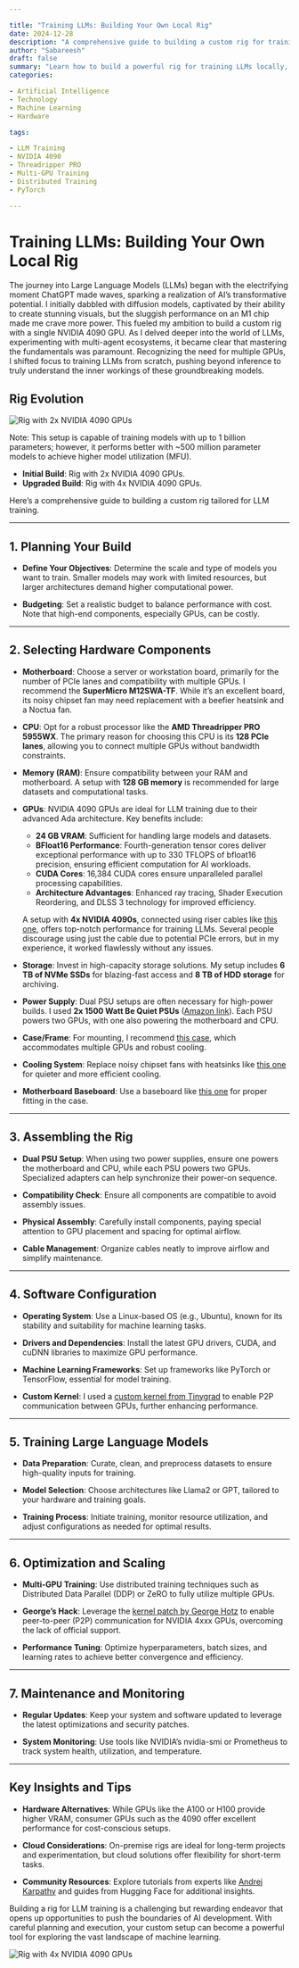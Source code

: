 ```yaml
---

title: "Training LLMs: Building Your Own Local Rig"
date: 2024-12-28
description: "A comprehensive guide to building a custom rig for training Large Language Models (LLMs), including hardware selection, software setup, and optimization tips."
author: "Sabareesh"
draft: false
summary: "Learn how to build a powerful rig for training LLMs locally, complete with detailed hardware recommendations, software setup, and key insights for scaling and optimization."
categories:

- Artificial Intelligence
- Technology
- Machine Learning
- Hardware

tags:

- LLM Training
- NVIDIA 4090
- Threadripper PRO
- Multi-GPU Training
- Distributed Training
- PyTorch

---
```


# Training LLMs: Building Your Own Local Rig

The journey into Large Language Models (LLMs) began with the electrifying moment ChatGPT made waves, sparking a realization of AI’s transformative potential. I initially dabbled with diffusion models, captivated by their ability to create stunning visuals, but the sluggish performance on an M1 chip made me crave more power. This fueled my ambition to build a custom rig with a single NVIDIA 4090 GPU. As I delved deeper into the world of LLMs, experimenting with multi-agent ecosystems, it became clear that mastering the fundamentals was paramount. Recognizing the need for multiple GPUs, I shifted focus to training LLMs from scratch, pushing beyond inference to truly understand the inner workings of these groundbreaking models.

## Rig Evolution

![Rig with 2x NVIDIA 4090 GPUs](/blog-images/ws-1.jpeg)

Note: This setup is capable of training models with up to 1 billion parameters; however, it performs better with \~500 million parameter models to achieve higher model utilization (MFU).

- **Initial Build**: Rig with 2x NVIDIA 4090 GPUs.
- **Upgraded Build**: Rig with 4x NVIDIA 4090 GPUs.

Here’s a comprehensive guide to building a custom rig tailored for LLM training.

---

## 1. Planning Your Build

- **Define Your Objectives**: Determine the scale and type of models you want to train. Smaller models may work with limited resources, but larger architectures demand higher computational power.

- **Budgeting**: Set a realistic budget to balance performance with cost. Note that high-end components, especially GPUs, can be costly.

---

## 2. Selecting Hardware Components

- **Motherboard**: Choose a server or workstation board, primarily for the number of PCIe lanes and compatibility with multiple GPUs. I recommend the **SuperMicro M12SWA-TF**. While it’s an excellent board, its noisy chipset fan may need replacement with a beefier heatsink and a Noctua fan.

- **CPU**: Opt for a robust processor like the **AMD Threadripper PRO 5955WX**. The primary reason for choosing this CPU is its **128 PCIe lanes**, allowing you to connect multiple GPUs without bandwidth constraints.

- **Memory (RAM)**: Ensure compatibility between your RAM and motherboard. A setup with **128 GB memory** is recommended for large datasets and computational tasks.

- **GPUs**: NVIDIA 4090 GPUs are ideal for LLM training due to their advanced Ada architecture. Key benefits include:

  - **24 GB VRAM**: Sufficient for handling large models and datasets.
  - **BFloat16 Performance**: Fourth-generation tensor cores deliver exceptional performance with up to 330 TFLOPS of bfloat16 precision, ensuring efficient computation for AI workloads.
  - **CUDA Cores**: 16,384 CUDA cores ensure unparalleled parallel processing capabilities.
  - **Architecture Advantages**: Enhanced ray tracing, Shader Execution Reordering, and DLSS 3 technology for improved efficiency.

  A setup with **4x NVIDIA 4090s**, connected using riser cables like [this one](https://www.amazon.com/dp/B0CNNJHK93?ref=ppx_yo2ov_dt_b_fed_asin_title), offers top-notch performance for training LLMs. Several people discourage using just the cable due to potential PCIe errors, but in my experience, it worked flawlessly without any issues.

- **Storage**: Invest in high-capacity storage solutions. My setup includes **6 TB of NVMe SSDs** for blazing-fast access and **8 TB of HDD storage** for archiving.

- **Power Supply**: Dual PSU setups are often necessary for high-power builds. I used **2x 1500 Watt Be Quiet PSUs** ([Amazon link](https://www.amazon.com/dp/B08F5DKK24?ref=ppx_yo2ov_dt_b_fed_asin_title)). Each PSU powers two GPUs, with one also powering the motherboard and CPU.

- **Case/Frame**: For mounting, I recommend [this case](https://www.amazon.com/dp/B08XJGG2YX?ref=ppx_yo2ov_dt_b_fed_asin_title), which accommodates multiple GPUs and robust cooling.

- **Cooling System**: Replace noisy chipset fans with heatsinks like [this one](https://www.amazon.com/dp/B074DXFB66?ref=ppx_yo2ov_dt_b_fed_asin_title) for quieter and more efficient cooling.

- **Motherboard Baseboard**: Use a baseboard like [this one](https://www.amazon.com/dp/B09WHVF3SN?ref=ppx_yo2ov_dt_b_fed_asin_title) for proper fitting in the case.

---

## 3. Assembling the Rig

- **Dual PSU Setup**: When using two power supplies, ensure one powers the motherboard and CPU, while each PSU powers two GPUs. Specialized adapters can help synchronize their power-on sequence.

- **Compatibility Check**: Ensure all components are compatible to avoid assembly issues.

- **Physical Assembly**: Carefully install components, paying special attention to GPU placement and spacing for optimal airflow.

- **Cable Management**: Organize cables neatly to improve airflow and simplify maintenance.

---

## 4. Software Configuration

- **Operating System**: Use a Linux-based OS (e.g., Ubuntu), known for its stability and suitability for machine learning tasks.

- **Drivers and Dependencies**: Install the latest GPU drivers, CUDA, and cuDNN libraries to maximize GPU performance.

- **Machine Learning Frameworks**: Set up frameworks like PyTorch or TensorFlow, essential for model training.

- **Custom Kernel**: I used a [custom kernel from Tinygrad](https://github.com/tinygrad/open-gpu-kernel-modules) to enable P2P communication between GPUs, further enhancing performance.

---

## 5. Training Large Language Models

- **Data Preparation**: Curate, clean, and preprocess datasets to ensure high-quality inputs for training.

- **Model Selection**: Choose architectures like Llama2 or GPT, tailored to your hardware and training goals.

- **Training Process**: Initiate training, monitor resource utilization, and adjust configurations as needed for optimal results.

---

## 6. Optimization and Scaling

- **Multi-GPU Training**: Use distributed training techniques such as Distributed Data Parallel (DDP) or ZeRO to fully utilize multiple GPUs.

- **George’s Hack**: Leverage the [kernel patch by George Hotz](https://github.com/geohot/tinygrad) to enable peer-to-peer (P2P) communication for NVIDIA 4xxx GPUs, overcoming the lack of official support.

- **Performance Tuning**: Optimize hyperparameters, batch sizes, and learning rates to achieve better convergence and efficiency.

---

## 7. Maintenance and Monitoring

- **Regular Updates**: Keep your system and software updated to leverage the latest optimizations and security patches.

- **System Monitoring**: Use tools like NVIDIA’s nvidia-smi or Prometheus to track system health, utilization, and temperature.

---

## Key Insights and Tips

- **Hardware Alternatives**: While GPUs like the A100 or H100 provide higher VRAM, consumer GPUs such as the 4090 offer excellent performance for cost-conscious setups.

- **Cloud Considerations**: On-premise rigs are ideal for long-term projects and experimentation, but cloud solutions offer flexibility for short-term tasks.

- **Community Resources**: Explore tutorials from experts like [Andrej Karpathy](https://github.com/karpathy/nanoGPT) and guides from Hugging Face for additional insights.

Building a rig for LLM training is a challenging but rewarding endeavor that opens up opportunities to push the boundaries of AI development. With careful planning and execution, your custom setup can become a powerful tool for exploring the vast landscape of machine learning.

![Rig with 4x NVIDIA 4090 GPUs](/blog-images/ws-2.jpeg)

